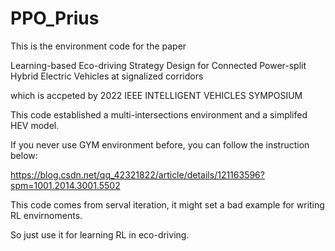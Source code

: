 # PPO_Prius

This is the environment code for the paper

Learning-based Eco-driving Strategy Design for Connected Power-split Hybrid Electric Vehicles at signalized corridors
  
which is accpeted by 2022 IEEE INTELLIGENT VEHICLES SYMPOSIUM

This code established a multi-intersections environment and a simplifed HEV model.

If you never use GYM environment before, you can follow the instruction below:

https://blog.csdn.net/qq_42321822/article/details/121163596?spm=1001.2014.3001.5502

This code comes from serval iteration, it might set a bad example for writing RL envirnoments. 

So just use it for learning RL in eco-driving.
